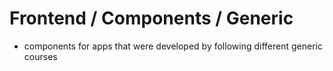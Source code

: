 # Frontend / Components / Generic
- components for apps that were developed by following different generic courses